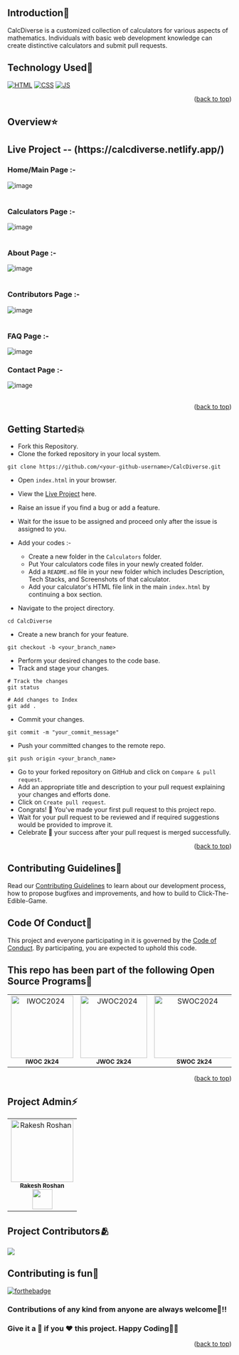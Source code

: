 
<!-- --------------------------------------------------------------------------------------------------------------------------------------------------------- -->

<h2>Introduction📌</h2>

CalcDiverse is a customized collection of calculators for various aspects of mathematics. Individuals with basic web development knowledge can create distinctive calculators and submit pull requests.

<!-- --------------------------------------------------------------------------------------------------------------------------------------------------------- -->

<h2>Technology Used🚀</h2>

<p>
  <a href="https://www.w3schools.com/html/"> <img src="https://img.icons8.com/color/70/000000/html-5--v1.png" alt="HTML" /></a>
  <a href="https://www.w3schools.com/css/"> <img src="https://img.icons8.com/color/70/000000/css3.png" alt="CSS" /></a>
  <a href="https://www.w3schools.com/js/"><img src="https://img.icons8.com/color/70/000000/javascript--v1.png" alt="JS" /></a>
</p>
<p align="right">(<a href="#top">back to top</a>)</p>

<!-- --------------------------------------------------------------------------------------------------------------------------------------------------------- -->

<h2>Overview⭐</h2>

<h2>Live Project -- (https://calcdiverse.netlify.app/)</h2>

<h3>Home/Main Page :-</h3>

![image](https://github.com/Rakesh9100/CalcDiverse/assets/73993775/02b2c6ae-663c-42c0-84f9-f5fe449423f9)<br><br>
<h3>Calculators Page :-</h3>

![image](https://github.com/Rakesh9100/CalcDiverse/assets/73993775/749a318e-fe90-4ba1-bfd2-4d18c1d97be6)<br><br>
<h3>About Page :-</h3>

![image](https://github.com/Rakesh9100/CalcDiverse/assets/73993775/11fff9d4-0069-441e-8450-95cc7b95cddf)<br><br>
<h3>Contributors Page :-</h3>

![image](https://github.com/Rakesh9100/CalcDiverse/assets/73993775/f866c372-9b21-428e-a9b1-41b7b8907521)<br><br>
<h3>FAQ Page :-</h3>

![image](https://github.com/Rakesh9100/CalcDiverse/assets/73993775/6b329d86-4ea1-4fc5-833f-08edf80b0459)
<h3>Contact Page :-</h3>

![image](https://github.com/Rakesh9100/CalcDiverse/assets/73993775/c97c96ff-4468-44bf-b01a-f8f944d07b1e)
<br><br>
<p align="right">(<a href="#top">back to top</a>)</p>


<!-- --------------------------------------------------------------------------------------------------------------------------------------------------------- -->

<h2>Getting Started💥</h2>

- Fork this Repository.
- Clone the forked repository in your local system.
```
git clone https://github.com/<your-github-username>/CalcDiverse.git
```
- Open `index.html` in your browser.
- View the [Live Project](https://calcdiverse.netlify.app/) here.
- Raise an issue if you find a bug or add a feature.
- Wait for the issue to be assigned and proceed only after the issue is assigned to you.
- Add your codes :-

  - Create a new folder in the `Calculators` folder.
  - Put Your calculators code files in your newly created folder.
  - Add a `README.md` file in your new folder which includes Description, Tech Stacks, and Screenshots of that calculator.
  - Add your calculator's HTML file link in the main `index.html` by continuing a box section.
  
- Navigate to the project directory.
```
cd CalcDiverse
```
- Create a new branch for your feature.
```
git checkout -b <your_branch_name>
```
- Perform your desired changes to the code base.
- Track and stage your changes.
```
# Track the changes
git status

# Add changes to Index
git add .
```
- Commit your changes.
```
git commit -m "your_commit_message"
```
- Push your committed changes to the remote repo.
```
git push origin <your_branch_name>
```
- Go to your forked repository on GitHub and click on `Compare & pull request`.
- Add an appropriate title and description to your pull request explaining your changes and efforts done.
- Click on `Create pull request`.
- Congrats! 🥳 You've made your first pull request to this project repo.
- Wait for your pull request to be reviewed and if required suggestions would be provided to improve it.
- Celebrate 🥳 your success after your pull request is merged successfully.
<p align="right">(<a href="#top">back to top</a>)</p>

<!-- --------------------------------------------------------------------------------------------------------------------------------------------------------- -->

<h2>Contributing Guidelines📑</h2>

Read our [Contributing Guidelines](https://github.com/Rakesh9100/CalcDiverse/blob/main/.github/CONTRIBUTING_GUIDELINES.md) to learn about our development process, how to propose bugfixes and improvements, and how to build to Click-The-Edible-Game.

<!-- --------------------------------------------------------------------------------------------------------------------------------------------------------- -->

<h2>Code Of Conduct📑</h2>

This project and everyone participating in it is governed by the [Code of Conduct](https://github.com/Rakesh9100/CalcDiverse/blob/main/.github/CODE_OF_CONDUCT.md). By participating, you are expected to uphold this code.

<!-- --------------------------------------------------------------------------------------------------------------------------------------------------------- -->

<h2>This repo has been part of the following Open Source Programs🥳</h2>

<table>

<tr>
<td align="center">
<a href="https://iwoc.codes/"><img src="https://github.com/Rakesh9100/CalcDiverse/assets/73993775/88ffb36d-4488-431f-84d1-92cc88cb045b" height="140px" width="140px" alt="IWOC2024"></a><br><sub><b>IWOC 2k24</b></sub>
</td>
<td align="center">
<a href="https://www.jwoc.tech/"><img src="https://github.com/Rakesh9100/CalcDiverse/assets/73993775/9bc792d6-a8f5-4ce0-b3e4-8212cb3a1584" height="140px" width="150px" alt="JWOC2024"></a><br><sub><b>JWOC 2k24</b></sub>
</td>
<td align="center">
<a href="https://www.socialwinterofcode.com/"><img src="https://github.com/Rakesh9100/CalcDiverse/assets/73993775/25eaca50-f883-481c-a531-8d1ce9cf4b66" height="140px" width="180px" alt="SWOC2024"></a><br><sub><b>SWOC 2k24</b></sub>
</td>
<td align="center">
<a href="https://gssoc.girlscript.tech/"><img src="https://github.com/Rakesh9100/CalcDiverse/assets/73993775/910a2a16-0906-4234-bc7f-90f65b259527" height="140px" width="140px" alt="GSSOC2024"></a><br><sub><b>GSSOC 2k24</b></sub>
</td>
</tr>

</table>
<p align="right">(<a href="#top">back to top</a>)</p>

<!-- --------------------------------------------------------------------------------------------------------------------------------------------------------- -->

<h2>Project Admin⚡</h2>

<table>
<tr>
<td align="center">
<a href="https://github.com/Rakesh9100/"><img src="https://avatars.githubusercontent.com/u/73993775?v=4" height="140px" width="140px" alt="Rakesh Roshan"></a><br><sub><b>Rakesh Roshan</b><br><a href="https://www.linkedin.com/in/rakesh-roshan-9100/"><img src="https://github-production-user-asset-6210df.s3.amazonaws.com/73993775/278833250-adb040ea-e3ef-446e-bcd4-3e8d7d4c0176.png" width="45px" height="45px"></a></sub>
</td>
</tr>
</table>

<!-- --------------------------------------------------------------------------------------------------------------------------------------------------------- -->

<h2>Project Contributors🫂</h2>

<a href="https://github.com/rakesh9100/calcdiverse/graphs/contributors">
  <img src="https://contrib.rocks/image?repo=rakesh9100/calcdiverse" />
</a>

<!-- --------------------------------------------------------------------------------------------------------------------------------------------------------- -->

<h2>Contributing is fun🧡</h2>

[![forthebadge](https://forthebadge.com/images/badges/built-with-love.svg)](https://forthebadge.com)
<h3>Contributions of any kind from anyone are always welcome🌟!!</h3>
<h3>Give it a 🌟 if you ❤ this project. Happy Coding👨‍💻</h3>
<p align="right">(<a href="#top">back to top</a>)</p>
